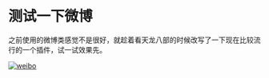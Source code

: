 # 测试一下微博

之前使用的微博类感觉不是很好，就趁着看天龙八部的时候改写了一下现在比较流行的一个插件，试一试效果先。 

[![weibo](https://attachment.soulteary.com/2011/10/29/weibo.png "weibo")](https://attachment.soulteary.com/2011/10/29/weibo.png)

